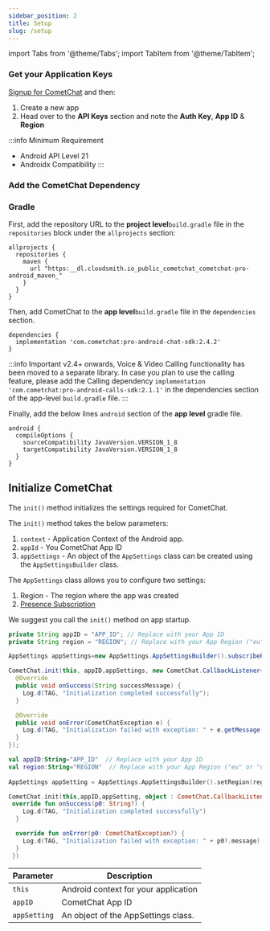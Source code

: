 ```yaml
---
sidebar_position: 2
title: Setup
slug: /setup
---
```


import Tabs from '@theme/Tabs';
import TabItem from '@theme/TabItem';

### Get your Application Keys

[Signup for CometChat](https://app.cometchat.com) and then:

1. Create a new app
2. Head over to the **API Keys** section and note the **Auth Key**, **App ID** & **Region**


:::info Minimum Requirement
  - Android API Level 21 
  - Androidx Compatibility
:::

### Add the CometChat Dependency

### Gradle

First, add the repository URL to the **project level**`build.gradle` file in the `repositories` block under the `allprojects` section:

```none
allprojects {
  repositories {
    maven {
      url "https:__dl.cloudsmith.io_public_cometchat_cometchat-pro-android_maven_"
    }
  }
}
```

Then, add CometChat to the **app level**`build.gradle` file in the `dependencies` section.

```none
dependencies {
  implementation 'com.cometchat:pro-android-chat-sdk:2.4.2'
}
```

:::info Important
v2.4+ onwards, Voice & Video Calling functionality has been moved to a separate library. In case you plan to use the calling feature, please add the Calling dependency `implementation 'com.cometchat:pro-android-calls-sdk:2.1.1'` in the dependencies section of the app-level `build.gradle` file.
:::

Finally, add the below lines `android` section of the **app level** gradle file.

```none
android {
  compileOptions {
    sourceCompatibility JavaVersion.VERSION_1_8
    targetCompatibility JavaVersion.VERSION_1_8
  }
}
```

## Initialize CometChat

The `init()` method initializes the settings required for CometChat.

The `init()` method takes the below parameters:

1. `context` - Application Context of the Android app.
2. `appId` - You CometChat App ID
3. `appSettings` - An object of the `AppSettings` class can be created using the `AppSettingsBuilder` class.

The `AppSettings` class allows you to configure two settings:

1. Region - The region where the app was created
2. [Presence Subscription](./user-presence)

We suggest you call the `init()` method on app startup.

<Tabs>
<TabItem value="Java" label="Java">

```java
private String appID = "APP_ID"; // Replace with your App ID
private String region = "REGION"; // Replace with your App Region ("eu" or "us")

AppSettings appSettings=new AppSettings.AppSettingsBuilder().subscribePresenceForAllUsers().setRegion(region).build();

CometChat.init(this, appID,appSettings, new CometChat.CallbackListener<String>() {
  @Override
  public void onSuccess(String successMessage) {
    Log.d(TAG, "Initialization completed successfully");
  }

  @Override
  public void onError(CometChatException e) {
    Log.d(TAG, "Initialization failed with exception: " + e.getMessage());
  }
});
```
</TabItem>
<TabItem value="Kotlin" label="Kotlin">

```kotlin
val appID:String="APP_ID"  // Replace with your App ID
val region:String="REGION"  // Replace with your App Region ("eu" or "us")
   
AppSettings appSetting = AppSettings.AppSettingsBuilder().setRegion(region).subscribePresenceForAllUsers().build();   

CometChat.init(this,appID,appSetting, object : CometChat.CallbackListener<String>() {
 override fun onSuccess(p0: String?) {
    Log.d(TAG, "Initialization completed successfully")
  }

  override fun onError(p0: CometChatException?) {
    Log.d(TAG, "Initialization failed with exception: " + p0?.message)
  }
 })
 ```
</TabItem>
</Tabs>

| Parameter    | Description                          |
| ------------ | ------------------------------------ |
| `this`       | Android context for your application |
| `appID`      | CometChat App ID                     |
| `appSetting` | An object of the AppSettings class.  |
